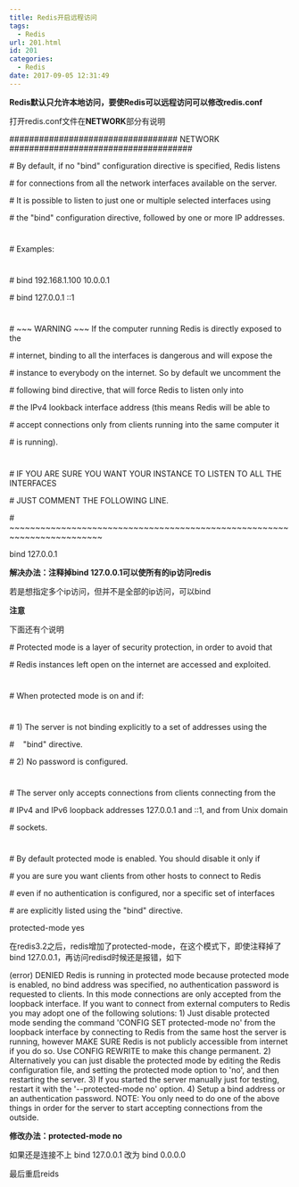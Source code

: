 ```yaml
---
title: Redis开启远程访问
tags:
  - Redis
url: 201.html
id: 201
categories:
  - Redis
date: 2017-09-05 12:31:49
---
```


**Redis默认只允许本地访问，要使Redis可以远程访问可以修改redis.conf**

打开redis.conf文件在**NETWORK**部分有说明

################################## NETWORK #####################################

\# By default, if no "bind" configuration directive is specified, Redis listens

\# for connections from all the network interfaces available on the server.

\# It is possible to listen to just one or multiple selected interfaces using

\# the "bind" configuration directive, followed by one or more IP addresses.

#

\# Examples:

#

\# bind 192.168.1.100 10.0.0.1

\# bind 127.0.0.1 ::1

#

\# ~~~ WARNING ~~~ If the computer running Redis is directly exposed to the

\# internet, binding to all the interfaces is dangerous and will expose the

\# instance to everybody on the internet. So by default we uncomment the

\# following bind directive, that will force Redis to listen only into

\# the IPv4 lookback interface address (this means Redis will be able to

\# accept connections only from clients running into the same computer it

\# is running).

#

\# IF YOU ARE SURE YOU WANT YOUR INSTANCE TO LISTEN TO ALL THE INTERFACES

\# JUST COMMENT THE FOLLOWING LINE.

\# ~~~~~~~~~~~~~~~~~~~~~~~~~~~~~~~~~~~~~~~~~~~~~~~~~~~~~~~~~~~~~~~~~~~~~~~~

bind 127.0.0.1

**解决办法：注释掉bind 127.0.0.1可以使所有的ip访问redis**

若是想指定多个ip访问，但并不是全部的ip访问，可以bind

**注意**

下面还有个说明

\# Protected mode is a layer of security protection, in order to avoid that

\# Redis instances left open on the internet are accessed and exploited.

#

\# When protected mode is on and if:

#

\# 1) The server is not binding explicitly to a set of addresses using the

#    "bind" directive.

\# 2) No password is configured.

#

\# The server only accepts connections from clients connecting from the

\# IPv4 and IPv6 loopback addresses 127.0.0.1 and ::1, and from Unix domain

\# sockets.

#

\# By default protected mode is enabled. You should disable it only if

\# you are sure you want clients from other hosts to connect to Redis

\# even if no authentication is configured, nor a specific set of interfaces

\# are explicitly listed using the "bind" directive.

protected-mode yes

在redis3.2之后，redis增加了protected-mode，在这个模式下，即使注释掉了bind 127.0.0.1，再访问redisd时候还是报错，如下

(error) DENIED Redis is running in protected mode because protected mode is enabled, no bind address was specified, no authentication password is requested to clients. In this mode connections are only accepted from the loopback interface. If you want to connect from external computers to Redis you may adopt one of the following solutions: 1) Just disable protected mode sending the command 'CONFIG SET protected-mode no' from the loopback interface by connecting to Redis from the same host the server is running, however MAKE SURE Redis is not publicly accessible from internet if you do so. Use CONFIG REWRITE to make this change permanent. 2) Alternatively you can just disable the protected mode by editing the Redis configuration file, and setting the protected mode option to 'no', and then restarting the server. 3) If you started the server manually just for testing, restart it with the '--protected-mode no' option. 4) Setup a bind address or an authentication password. NOTE: You only need to do one of the above things in order for the server to start accepting connections from the outside.

**修改办法：protected-mode no**

如果还是连接不上 bind 127.0.0.1 改为 bind 0.0.0.0

最后重启reids